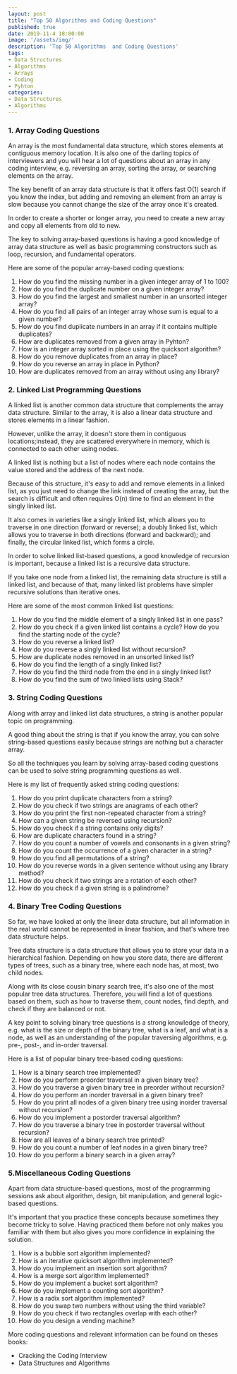 ```yaml
---
layout: post
title: "Top 50 Algorithms and Coding Questions"
published: true
date: 2019-11-4 18:00:00
image: '/assets/img/'
description: 'Top 50 Algorithms  and Coding Questions'
tags:  
- Data Structures
- Algorithms
- Arrays
- Coding
- Pyhton
categories:
- Data Structures
- Algorithms
---
```


### 1. Array Coding Questions

An array is the most fundamental data structure, which stores elements at contiguous memory location. It is also one of the darling topics of interviewers and you will hear a lot of questions about an array in any coding interview, e.g. reversing an array, sorting the array, or searching elements on the array.

The key benefit of an array data structure is that it offers fast O(1) search if you know the index, but adding and removing an element from an array is slow because you cannot change the size of the array once it's created.

In order to create a shorter or longer array, you need to create a new array and copy all elements from old to new.

The key to solving array-based questions is having a good knowledge of array data structure as well as basic programming constructors such as loop, recursion, and fundamental operators.

Here are some of the popular array-based coding questions:

1. How do you find the missing number in a given integer array of 1 to 100? 
2. How do you find the duplicate number on a given integer array?
3. How do you find the largest and smallest number in an unsorted integer array?
4. How do you find all pairs of an integer array whose sum is equal to a given number?
5. How do you find duplicate numbers in an array if it contains multiple duplicates?
6. How are duplicates removed from a given array in Pyhton? 
7. How is an integer array sorted in place using the quicksort algorithm? 
8. How do you remove duplicates from an array in place? 
9. How do you reverse an array in place in Python? 
10. How are duplicates removed from an array without using any library? 

### 2. Linked List Programming Questions

A linked list is another common data structure that complements the array data structure. Similar to the array, it is also a linear data structure and stores elements in a linear fashion.

However, unlike the array, it doesn't store them in contiguous locations;instead, they are scattered everywhere in memory, which is connected to each other using nodes.

A linked list is nothing but a list of nodes where each node contains the value stored and the address of the next node.

Because of this structure, it's easy to add and remove elements in a linked list, as you just need to change the link instead of creating the array, but the search is difficult and often requires O(n) time to find an element in the singly linked list.

It also comes in varieties like a singly linked list, which allows you to traverse in one direction (forward or reverse); a doubly linked list, which allows you to traverse in both directions (forward and backward); and finally, the circular linked list, which forms a circle.

In order to solve linked list-based questions, a good knowledge of recursion is important, because a linked list is a recursive data structure.

If you take one node from a linked list, the remaining data structure is still a linked list, and because of that, many linked list problems have simpler recursive solutions than iterative ones.

Here are some of the most common linked list questions:

1. How do you find the middle element of a singly linked list in one pass? 
2. How do you check if a given linked list contains a cycle? How do you find the starting node of the cycle?
3. How do you reverse a linked list? 
4. How do you reverse a singly linked list without recursion? 
5. How are duplicate nodes removed in an unsorted linked list? 
6. How do you find the length of a singly linked list? 
7. How do you find the third node from the end in a singly linked list? 
8. How do you find the sum of two linked lists using Stack?

### 3. String Coding Questions

Along with array and linked list data structures, a string is another popular topic on programming.

A good thing about the string is that if you know the array, you can solve string-based questions easily because strings are nothing but a character array.

So all the techniques you learn by solving array-based coding questions can be used to solve string programming questions as well.

Here is my list of frequently asked string coding questions:

1. How do you print duplicate characters from a string? 
2. How do you check if two strings are anagrams of each other? 
3. How do you print the first non-repeated character from a string? 
4. How can a given string be reversed using recursion? 
5. How do you check if a string contains only digits?
6. How are duplicate characters found in a string? 
7. How do you count a number of vowels and consonants in a given string?
8. How do you count the occurrence of a given character in a string? 
9. How do you find all permutations of a string? 
10. How do you reverse words in a given sentence without using any library method?
11. How do you check if two strings are a rotation of each other? 
12. How do you check if a given string is a palindrome? 

### 4. Binary Tree Coding Questions

So far, we have looked at only the linear data structure, but all information in the real world cannot be represented in linear fashion, and that's where tree data structure helps.

Tree data structure is a data structure that allows you to store your data in a hierarchical fashion. Depending on how you store data, there are different types of trees, such as a binary tree, where each node has, at most, two child nodes.

Along with its close cousin binary search tree, it's also one of the most popular tree data structures. Therefore, you will find a lot of questions based on them, such as how to traverse them, count nodes, find depth, and check if they are balanced or not.

A key point to solving binary tree questions is a strong knowledge of theory, e.g. what is the size or depth of the binary tree, what is a leaf, and what is a node, as well as an understanding of the popular traversing algorithms, e.g. pre-, post-, and in-order traversal.

Here is a list of popular binary tree-based coding questions:

1. How is a binary search tree implemented? 
2. How do you perform preorder traversal in a given binary tree?
3. How do you traverse a given binary tree in preorder without recursion?
4. How do you perform an inorder traversal in a given binary tree?
5. How do you print all nodes of a given binary tree using inorder traversal without recursion?
6. How do you implement a postorder traversal algorithm? 
7. How do you traverse a binary tree in postorder traversal without recursion?
8. How are all leaves of a binary search tree printed?
9. How do you count a number of leaf nodes in a given binary tree?
10. How do you perform a binary search in a given array?

### 5.Miscellaneous Coding Questions

Apart from data structure-based questions, most of the programming sessions ask about algorithm, design, bit manipulation, and general logic-based questions.

It's important that you practice these concepts because sometimes they become tricky to solve. Having practiced them before not only makes you familiar with them but also gives you more confidence in explaining the solution.

1. How is a bubble sort algorithm implemented? 
2. How is an iterative quicksort algorithm implemented?
3. How do you implement an insertion sort algorithm? 
4. How is a merge sort algorithm implemented? 
5. How do you implement a bucket sort algorithm?
6. How do you implement a counting sort algorithm?
7. How is a radix sort algorithm implemented?
8. How do you swap two numbers without using the third variable?
9. How do you check if two rectangles overlap with each other? 
10. How do you design a vending machine? 

More coding questions and relevant information can be found on theses books:

- Cracking the Coding Interview
- Data Structures and Algorithms
